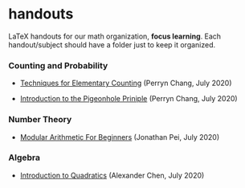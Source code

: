 # handouts
LaTeX handouts for our math organization, **focus learning**.
Each handout/subject should have a folder just to keep it organized.  

### Counting and Probability

- [Techniques for Elementary Counting](https://github.com/focus-learning/handouts/blob/master/counting/elementary-counting/Techniques_for_Elementary_Counting%20(2).pdf) (Perryn Chang, July 2020)

- [Introduction to the Pigeonhole Priniple](https://github.com/focus-learning/handouts/blob/master/counting/Intermediate%20Counting/Introduction_to_the_Pigeonhole_Principle.pdf) (Perryn Chang, July 2020)

### Number Theory

- [Modular Arithmetic For Beginners](https://github.com/focus-learning/handouts/blob/master/Number%20Theory/modular_arithmetic_beg/modular_arithmetic.pdf) (Jonathan Pei, July 2020)

### Algebra

- [Introduction to Quadratics](https://github.com/focus-learning/handouts/blob/master/algebra/intro-to-quadratics/intro-to-quadratics.pdf) (Alexander Chen, July 2020)
